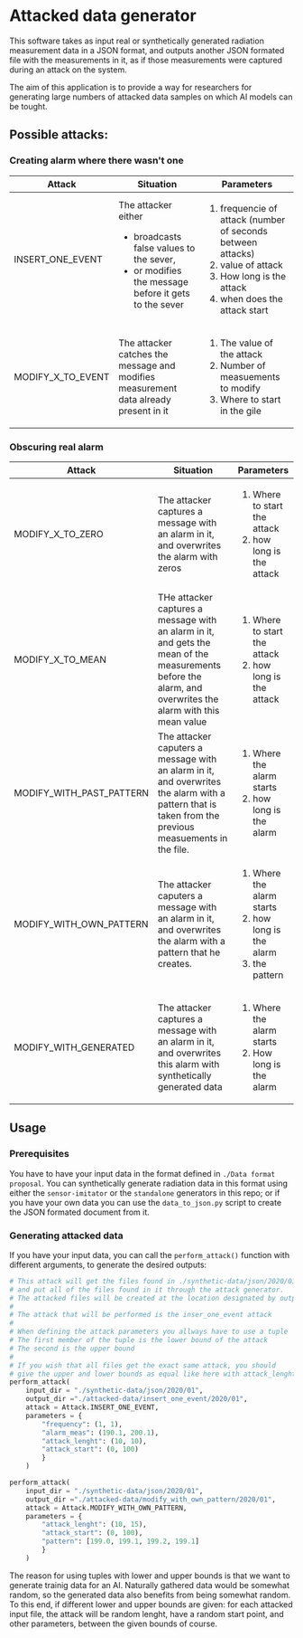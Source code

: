 # Attacked data generator
This software takes as input real or synthetically generated radiation measurement data in a JSON format, and outputs another JSON formated file with the measurements in it, as if those measurements were captured during an attack on the system.

The aim of this application is to provide a way for researchers for generating large numbers of attacked data samples on which AI models can be tought.

## Possible attacks:
### Creating alarm where there wasn't one
| Attack | Situation | Parameters |
|---|---|---|
| INSERT_ONE_EVENT| The attacker either <ul><li>broadcasts false values to the sever,</li><li>or modifies the message before it gets to the sever</li></ul> | <ol><li>frequencie of attack (number of seconds between attacks)</li><li>value of attack</li><li>How long is the attack</li><li>when does the attack start</li></ol>|
| MODIFY_X_TO_EVENT | The attacker catches the message and modifies measurement data already present in it | <ol><li>The value of the attack</li><li>Number of measuements to modify</li><li>Where to start in the gile</li></ol>|

### Obscuring real alarm
| Attack | Situation | Parameters |
| --- | --- |---|
| MODIFY_X_TO_ZERO | The attacker captures a message with an alarm in it, and overwrites the alarm with zeros | <ol><li>Where to start the attack</li><li>how long is the attack</li></ol> |
| MODIFY_X_TO_MEAN | THe attacker captures a message with an alarm in it, and gets the mean of the measurements before the alarm, and overwrites the alarm with this mean value | <ol><li>Where to start the attack</li><li>how long is the attack</li></ol> |
| MODIFY_WITH_PAST_PATTERN | The attacker caputers a message with an alarm in it, and overwrites the alarm with a pattern that is taken from the previous measuements in the file. | <ol><li>Where the alarm starts</li><li>how long is the alarm</li></ol> |
| MODIFY_WITH_OWN_PATTERN | The attacker caputers a message with an alarm in it, and overwrites the alarm with a pattern that he creates. | <ol><li>Where the alarm starts</li><li>how long is the alarm</li><li>the pattern</li></ol> |
| MODIFY_WITH_GENERATED | The attacker captures a message with an alarm in it, and overwrites this alarm with synthetically generated data | <ol><li>Where the alarm starts</li><li>How long is the alarm</li></ol> |

## Usage
### Prerequisites
You have to have your input data in the format defined in `./Data format proposal`. You can synthetically generate radiation data in this format using either the `sensor-imitator` or the `standalone` generators in this repo; or if you have your own data you can use the `data_to_json.py` script to create the JSON formated document from it.

### Generating attacked data
If you have your input data, you can call the `perform_attack()` function with different arguments, to generate the desired outputs:
```python
# This attack will get the files found in ./synthetic-data/json/2020/01 folder, 
# and put all of the files found in it through the attack generator.
# The attacked files will be created at the location designated by output_dir=
#
# The attack that will be performed is the inser_one_event attack
#
# When defining the attack parameters you allways have to use a tuple
# The first member of the tuple is the lower bound of the attack
# The second is the upper bound
#
# If you wish that all files get the exact same attack, you should 
# give the upper and lower bounds as equal like here with attack_lenght
perform_attack(
    input_dir = "./synthetic-data/json/2020/01", 
    output_dir ="./attacked-data/insert_one_event/2020/01", 
    attack = Attack.INSERT_ONE_EVENT, 
    parameters = {
        "frequency": (1, 1),
        "alarm_meas": (190.1, 200.1),
        "attack_lenght": (10, 10),
        "attack_start": (0, 100)
        }
    )

perform_attack(
    input_dir = "./synthetic-data/json/2020/01", 
    output_dir ="./attacked-data/modify_with_own_pattern/2020/01", 
    attack = Attack.MODIFY_WITH_OWN_PATTERN, 
    parameters = {
        "attack_lenght": (10, 15),
        "attack_start": (0, 100),
        "pattern": [199.0, 199.1, 199.2, 199.1]
        }
    )
```
The reason for using tuples with lower and upper bounds is that we want to generate trainig data for an AI. Naturally gathered data would be somewhat random, so the generated data also benefits from being somewhat random. To this end, if different lower and upper bounds are given: for each attacked input file, the attack will be random lenght, have a random start point, and other parameters, between the given bounds of course.